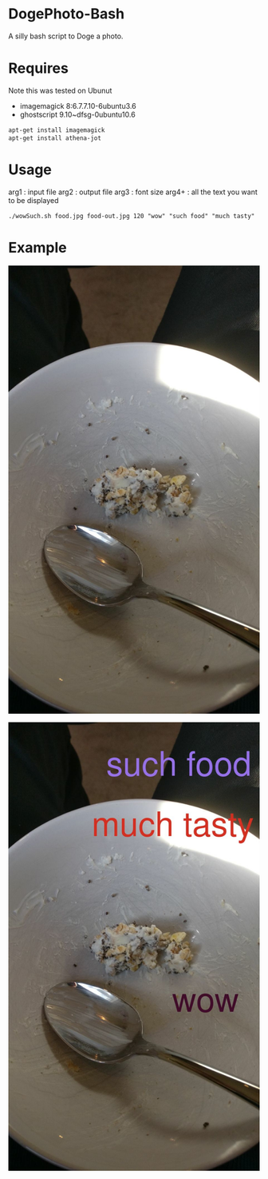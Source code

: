 # DogePhoto-Bash
A silly bash script to Doge a photo.

# Requires
Note this was tested on Ubunut
* imagemagick 8:6.7.7.10-6ubuntu3.6
* ghostscript 9.10~dfsg-0ubuntu10.6

```
apt-get install imagemagick
apt-get install athena-jot
```

# Usage
arg1  : input file
arg2  : output file
arg3  : font size
arg4+ : all the text you want to be displayed
```
./wowSuch.sh food.jpg food-out.jpg 120 "wow" "such food" "much tasty"
```

# Example
![Alt text](food.jpg?raw=true "Original")

![Alt text](food-out.jpg?raw=true "Doge'd")
